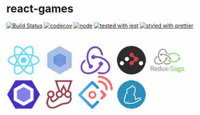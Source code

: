 # react-games

[![Build Status](https://travis-ci.org/longfeiyu127/react-games.svg?branch=master)](https://travis-ci.org/longfeiyu127/react-games)
[![codecov](https://codecov.io/gh/longfeiyu127/react-games/branch/master/graph/badge.svg)](https://codecov.io/gh/longfeiyu127/react-games)
[![node](https://img.shields.io/badge/node-%20%3E%3D%208.10-brightgreen.svg)](https://nodejs.org)
[![tested with jest](https://img.shields.io/badge/tested%20with-jest-red.svg)](https://github.com/facebook/jest)
[![styled with prettier](https://img.shields.io/badge/styled%20with-prettier-ff69b4.svg)](https://github.com/prettier/prettier)

&nbsp;

[![React](/internals/img/react-padded-90.png)](https://facebook.github.io/react/)
[![Webpack](/internals/img/webpack-padded-90.png)](https://webpack.github.io/)
[![Redux](/internals/img/redux-padded-90.png)](http://redux.js.org/)
[![React Router](/internals/img/react-router-padded-90.png)](https://github.com/ReactTraining/react-router)
[![Redux saga](/internals/img/redux-saga-padded-90.png)](https://github.com/ReactTraining/react-router)
[![ESLint](/internals/img/eslint-padded-90.png)](http://eslint.org/)
[![Jest](/internals/img/jest-padded-90.png)](https://facebook.github.io/jest/)
[![Ant Design Mobile](/internals/img/antd-mobile-padded-90.png)](https://facebook.github.io/jest/)
[![Yarn](/internals/img/yarn-padded-90.png)](https://yarnpkg.com/)

&nbsp;
